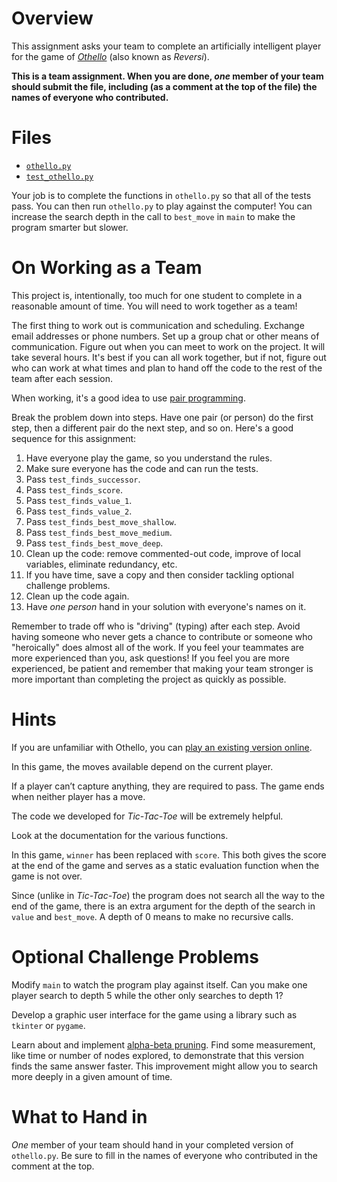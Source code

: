 # Overview
This assignment asks your team to complete an artificially intelligent player for the game of [*Othello*](https://en.wikipedia.org/wiki/Reversi) (also known as *Reversi*).

**This is a team assignment. When you are done, *one* member of your team should submit the file, including (as a comment at the top of the file) the names of everyone who contributed.**

# Files
* [`othello.py`](../src/othello.py)
* [`test_othello.py`](../test/test_othello.py)

Your job is to complete the functions in `othello.py` so that all of the tests pass. You can then run `othello.py` to play against the computer! You can increase the search depth in the call to `best_move` in `main` to make the program smarter but slower.

# On Working as a Team
This project is, intentionally, too much for one student to complete in a reasonable amount of time. You will need to work together as a team!

The first thing to work out is communication and scheduling. Exchange email addresses or phone numbers. Set up a group chat or other means of communication. Figure out when you can meet to work on the project. It will take several hours. It's best if you can all work together, but if not, figure out who can work at what times and plan to hand off the code to the rest of the team after each session.

When working, it's a good idea to use [pair programming](https://www.youtube.com/watch?v=rG_U12uqRhE).

Break the problem down into steps. Have one pair (or person) do the first step, then a different pair do the next step, and so on. Here's a good sequence for this assignment:

1. Have everyone play the game, so you understand the rules.
1. Make sure everyone has the code and can run the tests.
1. Pass `test_finds_successor`.
1. Pass `test_finds_score`.
1. Pass `test_finds_value_1`.
1. Pass `test_finds_value_2`.
1. Pass `test_finds_best_move_shallow`.
1. Pass `test_finds_best_move_medium`.
1. Pass `test_finds_best_move_deep`.
1. Clean up the code: remove commented-out code, improve of local variables, eliminate redundancy, etc.
1. If you have time, save a copy and then consider tackling optional challenge problems.
1. Clean up the code again.
1. Have *one person* hand in your solution with everyone's names on it.

Remember to trade off who is "driving" (typing) after each step. Avoid having someone who never gets a chance to contribute or someone who "heroically" does almost all of the work. If you feel your teammates are more experienced than you, ask questions! If you feel you are more experienced, be patient and remember that making your team stronger is more important than completing the project as quickly as possible.

# Hints
If you are unfamiliar with Othello, you can [play an existing version online](https://www.eothello.com/).

In this game, the moves available depend on the current player.

If a player can’t capture anything, they are required to pass. The game ends when neither player has a move.

The code we developed for *Tic-Tac-Toe* will be extremely helpful.

Look at the documentation for the various functions.

In this game, `winner` has been replaced with `score`. This both gives the score at the end of the game and serves as a static evaluation function when the game is not over.

Since (unlike in *Tic-Tac-Toe*) the program does not search all the way to the end of the game, there is an extra argument for the depth of the search in `value` and `best_move`. A depth of 0 means to make no recursive calls.

# Optional Challenge Problems
Modify `main` to watch the program play against itself. Can you make one player search to depth 5 while the other only searches to depth 1?

Develop a graphic user interface for the game using a library such as `tkinter` or `pygame`.

Learn about and implement [alpha-beta pruning](https://en.wikipedia.org/wiki/Alpha%E2%80%93beta_pruning). Find some measurement, like time or number of nodes explored, to demonstrate that this version finds the same answer faster. This improvement might allow you to search more deeply in a given amount of time.

# What to Hand in
*One* member of your team should hand in your completed version of `othello.py`. Be sure to fill in the names of everyone who contributed in the comment at the top.
